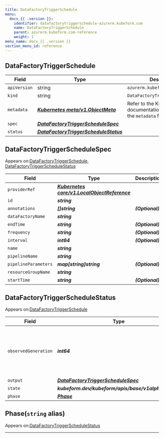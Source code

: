 ```yaml
---
title: DataFactoryTriggerSchedule
menu:
  docs_{{ .version }}:
    identifier: datafactorytriggerschedule-azurerm.kubeform.com
    name: DataFactoryTriggerSchedule
    parent: azurerm.kubeform.com-reference
    weight: 1
menu_name: docs_{{ .version }}
section_menu_id: reference
---
```


## DataFactoryTriggerSchedule
| Field | Type | Description |
| ------ | ----- | ----------- |
| `apiVersion` | string | `azurerm.kubeform.com/v1alpha1` |
|    `kind` | string | `DataFactoryTriggerSchedule` |
| `metadata` | ***[Kubernetes meta/v1.ObjectMeta](https://v1-18.docs.kubernetes.io/docs/reference/generated/kubernetes-api/v1.18/#objectmeta-v1-meta)***|Refer to the Kubernetes API documentation for the fields of the `metadata` field.|
| `spec` | ***[DataFactoryTriggerScheduleSpec](#datafactorytriggerschedulespec)***||
| `status` | ***[DataFactoryTriggerScheduleStatus](#datafactorytriggerschedulestatus)***||
## DataFactoryTriggerScheduleSpec

Appears on:[DataFactoryTriggerSchedule](#datafactorytriggerschedule), [DataFactoryTriggerScheduleStatus](#datafactorytriggerschedulestatus)

| Field | Type | Description |
| ------ | ----- | ----------- |
| `providerRef` | ***[Kubernetes core/v1.LocalObjectReference](https://v1-18.docs.kubernetes.io/docs/reference/generated/kubernetes-api/v1.18/#localobjectreference-v1-core)***||
| `id` | ***string***||
| `annotations` | ***[]string***| ***(Optional)*** |
| `dataFactoryName` | ***string***||
| `endTime` | ***string***| ***(Optional)*** |
| `frequency` | ***string***| ***(Optional)*** |
| `interval` | ***int64***| ***(Optional)*** |
| `name` | ***string***||
| `pipelineName` | ***string***||
| `pipelineParameters` | ***map[string]string***| ***(Optional)*** |
| `resourceGroupName` | ***string***||
| `startTime` | ***string***| ***(Optional)*** |
## DataFactoryTriggerScheduleStatus

Appears on:[DataFactoryTriggerSchedule](#datafactorytriggerschedule)

| Field | Type | Description |
| ------ | ----- | ----------- |
| `observedGeneration` | ***int64***| ***(Optional)*** Resource generation, which is updated on mutation by the API Server.|
| `output` | ***[DataFactoryTriggerScheduleSpec](#datafactorytriggerschedulespec)***| ***(Optional)*** |
| `state` | ***kubeform.dev/kubeform/apis/base/v1alpha1.State***| ***(Optional)*** |
| `phase` | ***[Phase](#phase)***| ***(Optional)*** |
## Phase(`string` alias)

Appears on:[DataFactoryTriggerScheduleStatus](#datafactorytriggerschedulestatus)

---
